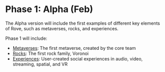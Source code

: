# Phase 1: Alpha (Feb)

The Alpha version will include the first examples of different key elements of Rove, such as metaverses, rocks, and experiences.&#x20;

Phase 1 will include:

* [Metaverses](broken-reference): The first metaverse, created by the core team
* [Rocks](broken-reference): The first rock family, Voronoi
* [Experiences](broken-reference): User-created social experiences in audio, video, streaming, spatial, and VR&#x20;
